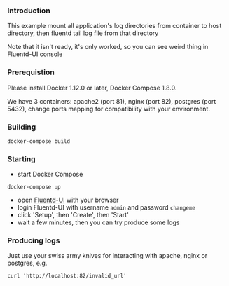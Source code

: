 ### Introduction

This example mount all application's log directories from container to host directory, then fluentd tail log file from that directory

Note that it isn't ready, it's only worked, so you can see weird thing in Fluentd-UI console

### Prerequistion

Please install Docker 1.12.0 or later, Docker Compose 1.8.0.

We have 3 containers: apache2 (port 81), nginx (port 82), postgres (port 5432), change ports mapping for compatibility with your environment.

### Building

```
docker-compose build
```

### Starting

* start Docker Compose

```
docker-compose up
```

* open [Fluentd-UI](http://localhost:9292) with your browser
* login Fluentd-UI with username `admin` and password `changeme`
* click 'Setup', then 'Create', then 'Start'
* wait a few minutes, then you can try produce some logs

### Producing logs

Just use your swiss army knives for interacting with apache, nginx or postgres, e.g.

```
curl 'http://localhost:82/invalid_url'
```
